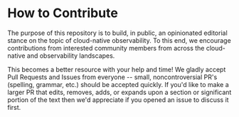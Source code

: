 # How to Contribute

The purpose of this repository is to build, in public, an opinionated editorial
stance on the topic of cloud-native observability. To this end, we encourage
contributions from interested community members from across the cloud-native and
observability landscapes. 

This becomes a better resource with your help and time! We gladly accept Pull
Requests and Issues from everyone -- small, noncontroversial PR's (spelling,
grammar, etc.) should be accepted quickly. If you'd like to make a larger PR
that edits, removes, adds, or expands upon a section or significant portion of
the text then we'd appreciate if you opened an issue to discuss it first.

